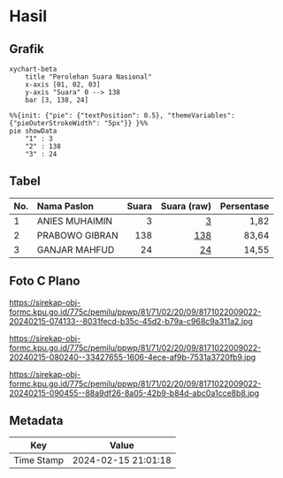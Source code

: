 # Hasil

## Grafik

```mermaid
xychart-beta
    title "Perolehan Suara Nasional"
    x-axis [01, 02, 03]
    y-axis "Suara" 0 --> 138
    bar [3, 138, 24]
```

```mermaid
%%{init: {"pie": {"textPosition": 0.5}, "themeVariables": {"pieOuterStrokeWidth": "5px"}} }%%
pie showData
    "1" : 3
    "2" : 138
    "3" : 24
```

## Tabel

| No. | Nama Paslon    | Suara | Suara (raw) | Persentase |
|:--- |:-------------- | -----:| -----------:| ----------:|
| 1   | ANIES MUHAIMIN | 3     | [3][p-1]    | 1,82       |
| 2   | PRABOWO GIBRAN | 138   | [138][p-2]  | 83,64      |
| 3   | GANJAR MAHFUD  | 24    | [24][p-3]   | 14,55      |


[p-1]: https://github.com/gigit-pemilu/pemilu-2024/blob/main/pilpres/hitung-suara/sub/81-maluku/sub/71-kota-ambon/sub/02-sirimau/sub/2009-soya/sub/022-tps/sub/paslon-1.txt
[p-2]: https://github.com/gigit-pemilu/pemilu-2024/blob/main/pilpres/hitung-suara/sub/81-maluku/sub/71-kota-ambon/sub/02-sirimau/sub/2009-soya/sub/022-tps/sub/paslon-2.txt
[p-3]: https://github.com/gigit-pemilu/pemilu-2024/blob/main/pilpres/hitung-suara/sub/81-maluku/sub/71-kota-ambon/sub/02-sirimau/sub/2009-soya/sub/022-tps/sub/paslon-3.txt

## Foto C Plano

https://sirekap-obj-formc.kpu.go.id/775c/pemilu/ppwp/81/71/02/20/09/8171022009022-20240215-074133--8031fecd-b35c-45d2-b79a-c968c9a311a2.jpg

https://sirekap-obj-formc.kpu.go.id/775c/pemilu/ppwp/81/71/02/20/09/8171022009022-20240215-080240--33427655-1606-4ece-af9b-7531a3720fb9.jpg

https://sirekap-obj-formc.kpu.go.id/775c/pemilu/ppwp/81/71/02/20/09/8171022009022-20240215-090455--88a9df26-8a05-42b9-b84d-abc0a1cce8b8.jpg


## Metadata

| Key        | Value               |
| ---------- | ------------------- |
| Time Stamp | 2024-02-15 21:01:18 |



